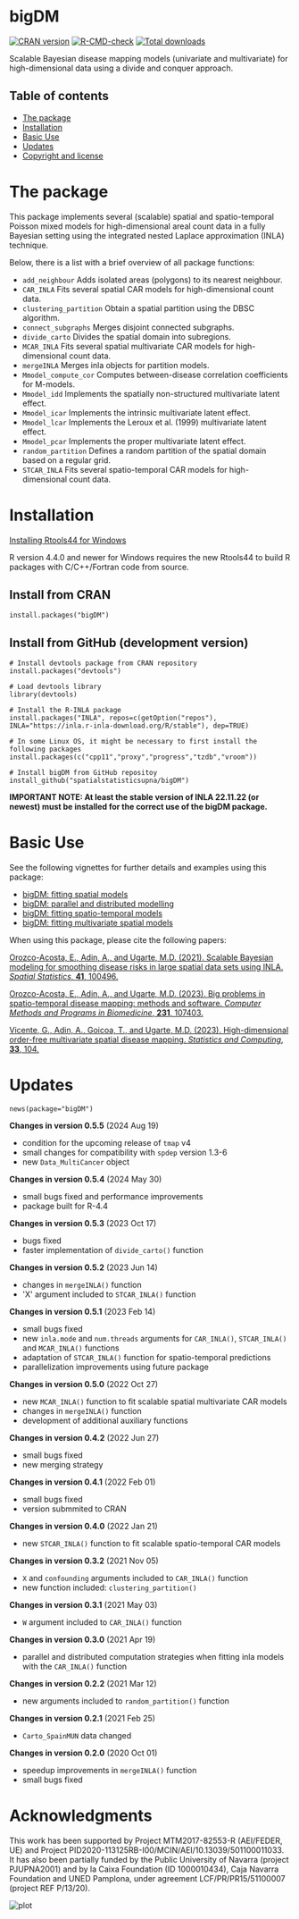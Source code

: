 # bigDM

<!-- badges: start -->
[![CRAN version](https://www.r-pkg.org/badges/version-last-release/bigDM)](https://CRAN.R-project.org/package=bigDM) 
[![R-CMD-check](https://github.com/spatialstatisticsupna/bigDM/workflows/R-CMD-check/badge.svg)](https://github.com/spatialstatisticsupna/bigDM/actions)
[![Total downloads](https://cranlogs.r-pkg.org/badges/grand-total/bigDM)](https://CRAN.R-project.org/package=bigDM)
<!-- badges: end -->


Scalable Bayesian disease mapping models (univariate and multivariate) for high-dimensional data using a divide and conquer approach.

## Table of contents

- [The package](#the-package)
- [Installation](#installation)
- [Basic Use](#basic-use)
- [Updates](#updates)
- [Copyright and license](#copyright-and-license)


# The package
This package implements several (scalable) spatial and spatio-temporal Poisson mixed models for high-dimensional areal count data in a fully Bayesian setting using the integrated nested Laplace approximation (INLA) technique.

Below, there is a list with a brief overview of all package functions:

* ```add_neighbour``` Adds isolated areas (polygons) to its nearest neighbour.
* ```CAR_INLA``` Fits several spatial CAR models for high-dimensional count data.
* ```clustering_partition``` Obtain a spatial partition using the DBSC algorithm.
* ```connect_subgraphs``` Merges disjoint connected subgraphs.
* ```divide_carto``` Divides the spatial domain into subregions.
* ```MCAR_INLA``` Fits several spatial multivariate CAR models for high-dimensional count data.
* ```mergeINLA``` Merges inla objects for partition models.
* ```Mmodel_compute_cor``` Computes between-disease correlation coefficients for M-models.
* ```Mmodel_idd``` Implements the spatially non-structured multivariate latent effect.
* ```Mmodel_icar``` Implements the intrinsic multivariate latent effect.
* ```Mmodel_lcar``` Implements the Leroux et al. (1999) multivariate latent effect.
* ```Mmodel_pcar``` Implements the proper multivariate latent effect.
* ```random_partition``` Defines a random partition of the spatial domain based on a regular grid.
* ```STCAR_INLA``` Fits several spatio-temporal CAR models for high-dimensional count data.


# Installation

[Installing Rtools44 for Windows](https://cran.r-project.org/bin/windows/Rtools/rtools44/rtools.html)

R version 4.4.0 and newer for Windows requires the new Rtools44 to build R packages with C/C++/Fortran code from source.


## Install from CRAN
```
install.packages("bigDM")
```

## Install from GitHub (development version)
```
# Install devtools package from CRAN repository
install.packages("devtools")

# Load devtools library
library(devtools)

# Install the R-INLA package
install.packages("INLA", repos=c(getOption("repos"), INLA="https://inla.r-inla-download.org/R/stable"), dep=TRUE)

# In some Linux OS, it might be necessary to first install the following packages
install.packages(c("cpp11","proxy","progress","tzdb","vroom"))

# Install bigDM from GitHub repositoy
install_github("spatialstatisticsupna/bigDM")
```
**IMPORTANT NOTE: At least the stable version of INLA 22.11.22 (or newest) must be installed for the correct use of the bigDM package.**


# Basic Use
See the following vignettes for further details and examples using this package:
* [bigDM: fitting spatial models](https://emi-sstcdapp.unavarra.es/bigDM/bigDM-1-fitting-spatial-models.html)
* [bigDM: parallel and distributed modelling](https://emi-sstcdapp.unavarra.es/bigDM/bigDM-2-parallel-and-distributed-modelling.html)
* [bigDM: fitting spatio-temporal models](https://emi-sstcdapp.unavarra.es/bigDM/bigDM-3-fitting-spatio-temporal-models.html)
* [bigDM: fitting multivariate spatial models](https://emi-sstcdapp.unavarra.es/bigDM/bigDM-4-fitting-multivariate-spatial-models.html)


When using this package, please cite the following papers:

[Orozco-Acosta, E., Adin, A., and Ugarte, M.D. (2021). Scalable Bayesian modeling for smoothing disease risks in large spatial data sets using INLA. _Spatial Statistics_, __41__, 100496.](https://doi.org/10.1016/j.spasta.2021.100496)

[Orozco-Acosta, E., Adin, A., and Ugarte, M.D. (2023). Big problems in spatio-temporal disease mapping: methods and software. _Computer Methods and Programs in Biomedicine_, __231__, 107403.](https://doi.org/10.1016/j.cmpb.2023.107403)

[Vicente, G., Adin, A., Goicoa, T., and Ugarte, M.D. (2023). High-dimensional order-free multivariate spatial disease mapping. _Statistics and Computing_, __33__, 104.](https://doi.org/10.1007/s11222-023-10263-x)

# Updates

```
news(package="bigDM")
```
__Changes in version 0.5.5__ (2024 Aug 19)
* condition for the upcoming release of `tmap` v4
* small changes for compatibility with `spdep` version 1.3-6
* new `Data_MultiCancer` object

__Changes in version 0.5.4__ (2024 May 30)
* small bugs fixed and performance improvements
* package built for R-4.4

__Changes in version 0.5.3__ (2023 Oct 17)
* bugs fixed
* faster implementation of `divide_carto()` function

__Changes in version 0.5.2__ (2023 Jun 14)
* changes in `mergeINLA()` function
* 'X' argument included to `STCAR_INLA()` function

__Changes in version 0.5.1__ (2023 Feb 14)
* small bugs fixed
* new `inla.mode` and `num.threads` arguments for `CAR_INLA()`, `STCAR_INLA()` and `MCAR_INLA()` functions
* adaptation of `STCAR_INLA()` function for spatio-temporal predictions
* parallelization improvements using future package

__Changes in version 0.5.0__ (2022 Oct 27)
* new `MCAR_INLA()` function to fit scalable spatial multivariate CAR models
* changes in `mergeINLA()` function
* development of additional auxiliary functions

__Changes in version 0.4.2__ (2022 Jun 27)
* small bugs fixed
* new merging strategy

__Changes in version 0.4.1__ (2022 Feb 01)
* small bugs fixed
* version submmited to CRAN

__Changes in version 0.4.0__ (2022 Jan 21)
* new `STCAR_INLA()` function to fit scalable spatio-temporal CAR models

__Changes in version 0.3.2__ (2021 Nov 05)
* `X` and `confounding` arguments included to `CAR_INLA()` function
* new function included: `clustering_partition()`

__Changes in version 0.3.1__ (2021 May 03)
* `W` argument included to `CAR_INLA()` function

__Changes in version 0.3.0__ (2021 Apr 19)
* parallel and distributed computation strategies when fitting inla models with the `CAR_INLA()` function

__Changes in version 0.2.2__ (2021 Mar 12)
* new arguments included to `random_partition()` function

__Changes in version 0.2.1__ (2021 Feb 25)
* `Carto_SpainMUN` data changed

__Changes in version 0.2.0__ (2020 Oct 01)
* speedup improvements in `mergeINLA()` function
* small bugs fixed


# Acknowledgments
This work has been supported by Project MTM2017-82553-R (AEI/FEDER, UE) and Project PID2020-113125RB-I00/MCIN/AEI/10.13039/501100011033. It has also been partially funded by the Public University of Navarra (project PJUPNA2001) and by la Caixa Foundation (ID 1000010434), Caja Navarra Foundation and UNED Pamplona, under agreement LCF/PR/PR15/51100007 (project REF P/13/20).

![plot](https://github.com/spatialstatisticsupna/bigDM/blob/master/micin-aei.jpg)
